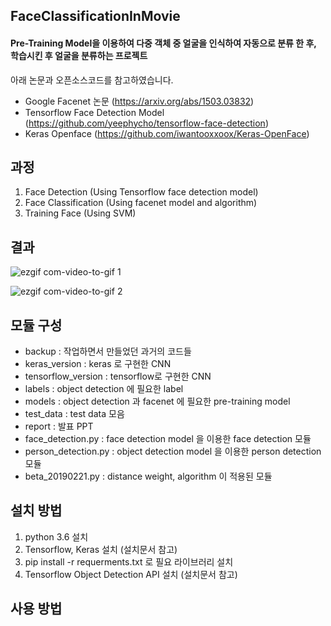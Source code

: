 ## FaceClassificationInMovie
#### Pre-Training Model을 이용하여 다중 객체 중 얼굴을 인식하여 자동으로 분류 한 후, 학습시킨 후 얼굴을 분류하는 프로젝트
아래 논문과 오픈소스코드를 참고하였습니다.
- Google Facenet 논문 (https://arxiv.org/abs/1503.03832)
- Tensorflow Face Detection Model (https://github.com/yeephycho/tensorflow-face-detection)
- Keras Openface (https://github.com/iwantooxxoox/Keras-OpenFace)


## 과정
1. Face Detection (Using Tensorflow face detection model)
2. Face Classification (Using facenet model and algorithm)
3. Training Face (Using SVM)

## 결과
![ezgif com-video-to-gif 1](https://user-images.githubusercontent.com/28443896/53380015-3a332080-39af-11e9-9c20-7f9cf9c1fd9f.gif)

![ezgif com-video-to-gif 2](https://user-images.githubusercontent.com/28443896/53380242-102e2e00-39b0-11e9-88b9-eadc937fee4f.gif)

## 모듈 구성
- backup : 작업하면서 만들었던 과거의 코드들
- keras_version : keras 로 구현한 CNN
- tensorflow_version : tensorflow로 구현한 CNN
- labels : object detection 에 필요한 label
- models : object detection 과 facenet 에 필요한 pre-training model
- test_data : test data 모음
- report : 발표 PPT
- face_detection.py : face detection model 을 이용한 face detection 모듈
- person_detection.py : object detection model 을 이용한 person detection 모듈
- beta_20190221.py : distance weight, algorithm 이 적용된 모듈

## 설치 방법
1. python 3.6 설치
2. Tensorflow, Keras 설치 (설치문서 참고)
3. pip install -r requerments.txt 로 필요 라이브러리 설치
4. Tensorflow Object Detection API 설치 (설치문서 참고)

## 사용 방법